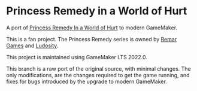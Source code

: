 # Princess Remedy in a World of Hurt
A port of [Princess Remedy In a World of Hurt](https://remar.se/daniel/remedy.php) to modern GameMaker.

This is a fan project.
The Princess Remedy series is owned by [Remar Games](https://remar.se/daniel/) and [Ludosity](https://ludosity.com/).

This project is maintained using GameMaker LTS 2022.0.

This branch is a raw port of the original source, with minimal changes.
The only modifications, are the changes required to get the game running, and fixes for bugs introduced by the upgrade to modern GameMaker.

